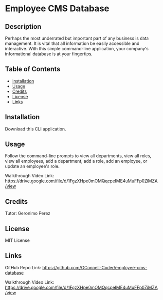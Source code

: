 # Employee CMS Database

## Description

Perhaps the most underrated but important part of any business is data management. It is vital that all information be easily accessible and interactive. With this simple command-line application, your company's informational database is at your fingertips.

## Table of Contents

- [Installation](#installation)
- [Usage](#usage)
- [Credits](#credits)
- [License](#license)
- [Links](#links)

## Installation

Download this CLI application.

## Usage

Follow the command-line prompts to view all departments, view all roles, view all employees, add a department, add a role, add an employee, or update an employee's role.

Walkthrough Video Link: https://drive.google.com/file/d/1FgzXHpe0mOMQqcpeIME4uMuFFp0ZiMZA/view

## Credits

Tutor: Geronimo Perez

## License

MIT License

## Links

GitHub Repo Link: https://github.com/OConnell-Coder/employee-cms-database

Walkthrough Video Link: https://drive.google.com/file/d/1FgzXHpe0mOMQqcpeIME4uMuFFp0ZiMZA/view
